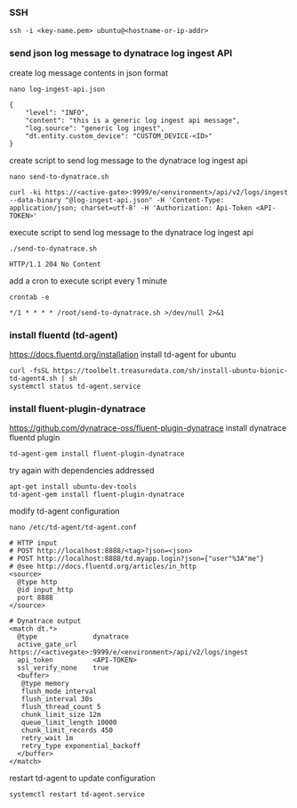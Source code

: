 ### SSH
```
ssh -i <key-name.pem> ubuntu@<hostname-or-ip-addr>
```
### send json log message to dynatrace log ingest API
create log message contents in json format
```
nano log-ingest-api.json

{
    "level": "INFO",
    "content": "this is a generic log ingest api message",
    "log.source": "generic log ingest",
    "dt.entity.custom_device": "CUSTOM_DEVICE-<ID>"
}
```
create script to send log message to the dynatrace log ingest api
```
nano send-to-dynatrace.sh

curl -ki https://<active-gate>:9999/e/<environment>/api/v2/logs/ingest --data-binary "@log-ingest-api.json" -H 'Content-Type: application/json; charset=utf-8' -H 'Authorization: Api-Token <API-TOKEN>'
```
execute script to send log message to the dynatrace log ingest api
```
./send-to-dynatrace.sh

HTTP/1.1 204 No Content
```
add a cron to execute script every 1 minute
```
crontab -e

*/1 * * * * /root/send-to-dynatrace.sh >/dev/null 2>&1
```
### install fluentd (td-agent)
https://docs.fluentd.org/installation
install td-agent for ubuntu
```
curl -fsSL https://toolbelt.treasuredata.com/sh/install-ubuntu-bionic-td-agent4.sh | sh
systemctl status td-agent.service
```
### install fluent-plugin-dynatrace
https://github.com/dynatrace-oss/fluent-plugin-dynatrace
install dynatrace fluentd plugin
```
td-agent-gem install fluent-plugin-dynatrace
```
try again with dependencies addressed
```
apt-get install ubuntu-dev-tools
td-agent-gem install fluent-plugin-dynatrace
```
modify td-agent configuration
```
nano /etc/td-agent/td-agent.conf

# HTTP input
# POST http://localhost:8888/<tag>?json=<json>
# POST http://localhost:8888/td.myapp.login?json={"user"%3A"me"}
# @see http://docs.fluentd.org/articles/in_http
<source>
  @type http
  @id input_http
  port 8888
</source>

# Dynatrace output
<match dt.*>
  @type              dynatrace
  active_gate_url    https://<activegate>:9999/e/<environment>/api/v2/logs/ingest
  api_token          <API-TOKEN>
  ssl_verify_none    true
  <buffer>
   @type memory
   flush_mode interval
   flush_interval 30s
   flush_thread_count 5
   chunk_limit_size 12m
   queue_limit_length 10000
   chunk_limit_records 450
   retry_wait 1m
   retry_type exponential_backoff
  </buffer>
</match>
```
restart td-agent to update configuration
```
systemctl restart td-agent.service
```
